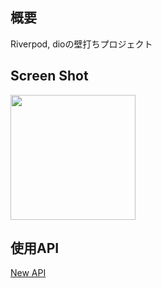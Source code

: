 ## 概要

Riverpod, dioの壁打ちプロジェクト

## Screen Shot 

<img src="https://user-images.githubusercontent.com/50735539/184916171-a050fa22-c7c7-44e9-a3a5-fd1510a3b844.png" width="200px">

## 使用API

[New API](https://newsapi.org/)
